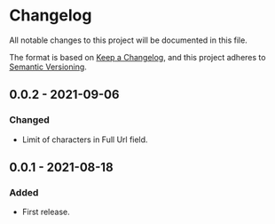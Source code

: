 # Changelog
All notable changes to this project will be documented in this file.

The format is based on [Keep a Changelog](https://keepachangelog.com/en/1.0.0/),
and this project adheres to [Semantic Versioning](https://semver.org/spec/v2.0.0.html).

## 0.0.2 - 2021-09-06

### Changed
- Limit of characters in Full Url field.


## 0.0.1 - 2021-08-18

### Added
- First release.
